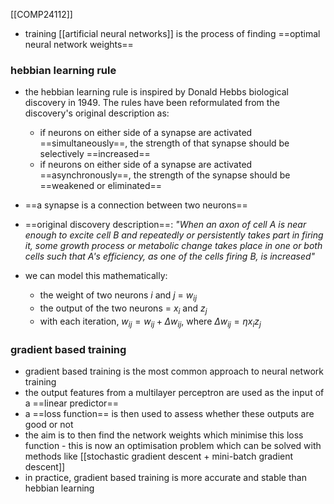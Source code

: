 [[COMP24112]]

-  training [[artificial neural networks]] is the process of finding ==optimal neural network weights==

### hebbian learning rule
- the hebbian learning rule is inspired by Donald Hebbs biological discovery in 1949. The rules have been reformulated from the discovery's original description as:
	- if neurons on either side of a synapse are activated ==simultaneously==, the strength of that synapse should be selectively ==increased==
	- if neurons on either side of a synapse are activated ==asynchronously==, the strength of the synapse should be ==weakened or eliminated==
- ==a synapse is a connection between two neurons==

- ==original discovery description==: *"When an axon of cell A is near enough to excite cell B and repeatedly or persistently takes part in firing it, some growth process or metabolic change takes place in one or both cells such that A's efficiency, as one of the cells firing B, is increased"*

- we can model this mathematically:
	- the weight of two neurons $i$ and $j$ = $w_{ij}$
	- the output of the two neurons = $x_i$ and $z_j$
	- with each iteration, $w_{ij} = w_{ij} + \Delta w_{ij}$, where $\Delta w_{ij} = \eta x_i z_j$ 

### gradient based training
- gradient based training is the most common approach to neural network training
- the output features from a multilayer perceptron are used as the input of a ==linear predictor==
- a ==loss function== is then used to assess whether these outputs are good or not
- the aim is to then find the network weights which minimise this loss function - this is now an optimisation problem which can be solved with methods like [[stochastic gradient descent + mini-batch gradient descent]]
- in practice, gradient based training is more accurate and stable than hebbian learning